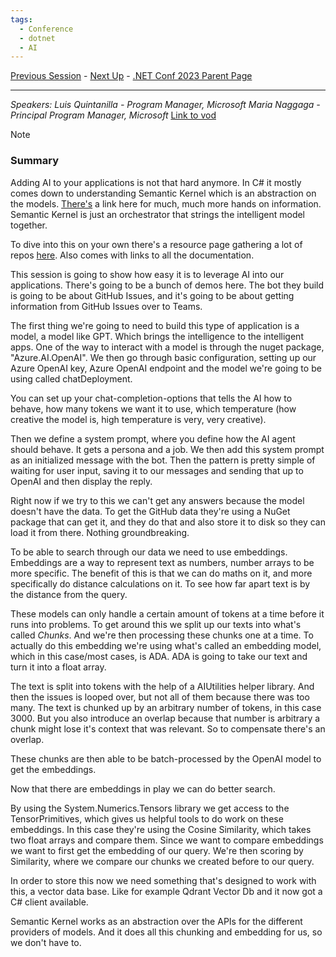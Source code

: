 ```yaml
---
tags:
  - Conference
  - dotnet
  - AI
---
```

[Previous Session](dotnet%20💖%20AI.md) - [Next Up](What's%20New%20in%20.NET%20MAUI.md) - [.NET Conf 2023 Parent Page](../README.md)

---
_Speakers: 
Luis Quintanilla - Program Manager, Microsoft
Maria Naggaga - Principal Program Manager, Microsoft_
[Link to vod](https://www.youtube.com/watch?v=-3SrUqjq9Ic)

>[!note]
>### Summary
>Adding AI to your applications is not that hard anymore. In C# it mostly comes down to understanding Semantic Kernel which is an abstraction on the models. [There's](https://aka.ms/ai-dotnet-learn) a link here for much, much more hands on information. Semantic Kernel is just an orchestrator that strings the intelligent model together.

To dive into this on your own there's a resource page gathering a lot of repos [here](https://aka.ms/ai-dotnet-learn). Also comes with links to all the documentation.

This session is going to show how easy it is to leverage AI into our applications. There's going to be a bunch of demos here.
The bot they build is going to be about GitHub Issues, and it's going to be about getting information from GitHub Issues over to Teams. 

The first thing we're going to need to build this type of application is a model, a model like GPT. Which brings the intelligence to the intelligent apps. One of the way to interact with a model is through the nuget package, "Azure.AI.OpenAI". We then go through basic configuration, setting up our Azure OpenAI key, Azure OpenAI endpoint and the model we're going to be using called chatDeployment. 

You can set up your chat-completion-options that tells the AI how to behave, how many tokens we want it to use, which temperature (how creative the model is, high temperature is very, very creative). 

Then we define a system prompt, where you define how the AI agent should behave. It gets a persona and a job. We then add this system prompt as an initialized message with the bot. Then the pattern is pretty simple of waiting for user input, saving it to our messages and sending that up to OpenAI and then display the reply. 

Right now if we try to this we can't get any answers because the model doesn't have the data. To get the GitHub data they're using a NuGet package that can get it, and they do that and also store it to disk so they can load it from there. Nothing groundbreaking. 

To be able to search through our data we need to use embeddings. Embeddings are a way to represent text as numbers, number arrays to be more specific. The benefit of this is that we can do maths on it, and more specifically do distance calculations on it. To see how far apart text is by the distance from the query. 

These models can only handle a certain amount of tokens at a time before it runs into problems. To get around this we split up our texts into what's called _Chunks_. And we're then processing these chunks one at a time. To actually do this embedding we're using what's called an embedding model, which in this case/most cases, is ADA. ADA is going to take our text and turn it into a float array. 

The text is split into tokens with the help of a AIUtilities helper library. And then the issues is looped over, but not all of them because there was too many. The text is chunked up by an arbitrary number of tokens, in this case 3000. But you also introduce an overlap because that number is arbitrary a chunk might lose it's context that was relevant. So to compensate there's an overlap. 

These chunks are then able to be batch-processed by the OpenAI model to get the embeddings.

Now that there are embeddings in play we can do better search. 

By using the System.Numerics.Tensors library we get access to the TensorPrimitives, which gives us helpful tools to do work on these embeddings. In this case they're using the Cosine Similarity, which takes two float arrays and compare them. Since we want to compare embeddings we want to first get the embedding of our query. We're then scoring by Similarity, where we compare our chunks we created before to our query. 

In order to store this now we need something that's designed to work with this, a vector data base. Like for example Qdrant Vector Db and it now got a C# client available. 

Semantic Kernel works as an abstraction over the APIs for the different providers of models. And it does all this chunking and embedding for us, so we don't have to. 